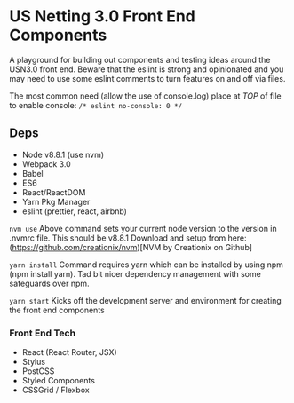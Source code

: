 # US Netting 3.0 Front End Components

A playground for building out components and testing ideas around the USN3.0 front end. Beware that the eslint is strong and opinionated and you may need to use some eslint comments to turn features on and off via files. 

The most common need (allow the use of console.log) place at *TOP* of file to enable console:
``` /* eslint no-console: 0 */ ```



## Deps
- Node v8.8.1 (use nvm)
- Webpack 3.0
- Babel
- ES6
- React/ReactDOM
- Yarn Pkg Manager
- eslint (prettier, react, airbnb)

```nvm use``` 
Above command sets your current node version to the version in .nvmrc file. This should be v8.8.1
Download and setup from here: (https://github.com/creationix/nvm)[NVM by Creationix on Github]

```yarn install```
Command requires yarn which can be installed by using npm (npm install yarn). Tad bit nicer dependency management with some safeguards over npm.

```yarn start```
Kicks off the development server and environment for creating the front end components 

### Front End Tech
- React (React Router, JSX)
- Stylus
- PostCSS
- Styled Components
- CSSGrid / Flexbox



